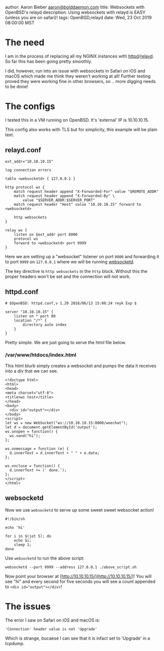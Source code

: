 author: Aaron Bieber <aaron@bolddaemon.com>
title: Websockets with OpenBSD's relayd
description: Using websockets with relayd is EASY (unless you are on safari)!
tags: OpenBSD,relayd
date: Wed, 23 Oct 2019 08:00:00 MST

# The need

I am in the process of replacing all my NGINX instances with [httpd](https://man.openbsd.org/httpd)/[relayd](https://man.openbsd.org/relayd).
So far this has been going pretty smoothly.

I did, however, run into an issue with websockets in Safari on iOS and
macOS which made me think they weren't working at all! Further testing proved
they were working fine in other browsers, so .. more digging needs to be done!

# The configs

I tested this in a VM running on OpenBSD. It's 'external' IP is 10.10.10.15.

This config also works with TLS but for simplicity, this example will be plain
text.

## relayd.conf

```
ext_addr="10.10.10.15"

log connection errors

table <websocketd> { 127.0.0.1 }

http protocol ws {
	match request header append "X-Forwarded-For" value "$REMOTE_ADDR"
	match request header append "X-Forwarded-By" \
		value "$SERVER_ADDR:$SERVER_PORT"
	match request header "Host" value "10.10.10.15" forward to <websocketd>

	http websockets
}

relay ws {
	listen on $ext_addr port 8000
	protocol ws
	forward to <websocketd> port 9999
}
```

Here we are setting up a "websocket" listener on port `8000` and forwarding
it to port `9999` on `127.0.0.1` where we will be running [websocketd](http://websocketd.com/).

The key directive is `http websockets` in the `http` block. Without this the
proper headers won't be set and the connection will not work.

## httpd.conf

```
# $OpenBSD: httpd.conf,v 1.20 2018/06/13 15:08:24 reyk Exp $

server "10.10.10.15" {
	listen on * port 80
	location "/*" {
		directory auto index
	}
}
```

Pretty simple. We are just going to serve the html file below.

### /var/www/htdocs/index.html

This html blurb simply creates a websocket and pumps the data it receives into
a div that we can see.

```
<!doctype html>
<html>
<head>
<meta charset="utf-8">
<title>ws test</title>
</head>
<body>
  <div id="output"></div>
</body>
<script>
let ws = new WebSocket("ws://10.10.10.15:8000/weechat");
let d = document.getElementById('output');
ws.onopen = function() {
  ws.send("hi");
};

ws.onmessage = function (e) { 
  d.innerText = d.innerText + " " + e.data;
};

ws.onclose = function() { 
  d.innerText += (' done.'); 
};
</script>
</html>
```

## websocketd

Now we use `websocketd` to serve up some sweet sweet websocket action!

```
#!/bin/sh

echo 'hi'

for i in $(jot 5); do
	echo $i;
	sleep 1;
done
```

Use `websocketd` to run the above script:

```
websocketd --port 9999 --address 127.0.0.1 ./above_script.sh
```

Now point your browser at [http://10.10.10.15/](http://10.10.10.15/)! You will
see "hi" and every second for five seconds you will see a count appended to
`<div id="output"></div>`!

# The issues

The error I saw on Safari on iOS and macOS is:

```
'Connection' header value is not 'Upgrade'
```

Which is strange, bucaese I can see that it is infact set to 'Upgrade' in a
tcpdump.
